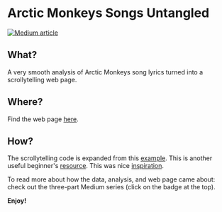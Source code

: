 # Arctic Monkeys Songs Untangled

[![Medium article](https://img.shields.io/badge/Medium-View%20on%20Medium-red?logo=medium)](https://medium.com/@sborms/scraping-arctic-monkeys-songs-from-genius-31342eb44a23)

## What?

A very smooth analysis of Arctic Monkeys song lyrics turned into a scrollytelling web page.

## Where?

Find the web page [here](https://datawanderers.github.io/lyrical-arctic-monkeys).

## How?

The scrollytelling code is expanded from this [example](https://github.com/edriessen/scrollytelling-scrollama-d3-demo). This is another useful beginner's [resource](https://github.com/uclab-potsdam/scrollytelling-beginners/tree/master). This was nice [inspiration](https://baryon.be/stories/jamesbond).

To read more about how the data, analysis, and web page came about: check out the three-part Medium series (click on the badge at the top).

**Enjoy!**